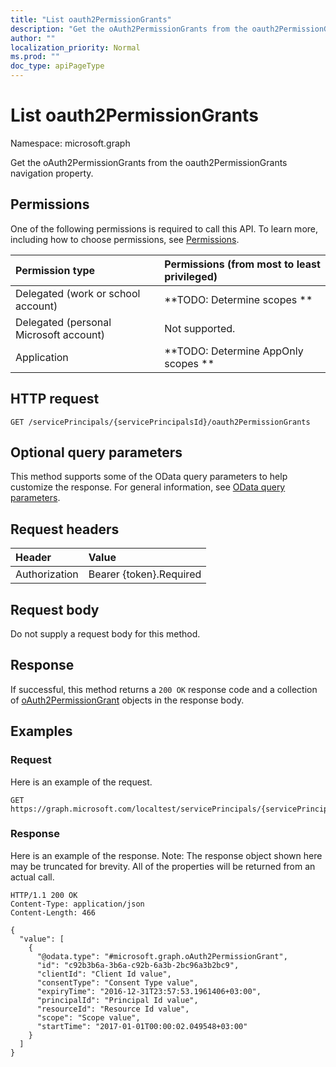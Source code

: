 ```yaml
---
title: "List oauth2PermissionGrants"
description: "Get the oAuth2PermissionGrants from the oauth2PermissionGrants navigation property."
author: ""
localization_priority: Normal
ms.prod: ""
doc_type: apiPageType
---
```


# List oauth2PermissionGrants

Namespace: microsoft.graph

Get the oAuth2PermissionGrants from the oauth2PermissionGrants navigation property.

## Permissions
One of the following permissions is required to call this API. To learn more, including how to choose permissions, see [Permissions](/concepts/permissions-reference.md).

|Permission type|Permissions (from most to least privileged)|
|:---|:---|
|Delegated (work or school account)|**TODO: Determine scopes **|
|Delegated (personal Microsoft account)|Not supported.|
|Application|**TODO: Determine AppOnly scopes **|

## HTTP request
<!-- {
  "blockType": "ignored"
}
-->
``` http
GET /servicePrincipals/{servicePrincipalsId}/oauth2PermissionGrants
```

## Optional query parameters
This method supports some of the OData query parameters to help customize the response. For general information, see [OData query parameters](/graph/query-parameters).

## Request headers
|Header|Value|
|:---|:---|
|Authorization|Bearer {token}.Required|

## Request body
Do not supply a request body for this method.

## Response
If successful, this method returns a `200 OK` response code and a collection of [oAuth2PermissionGrant](../resources/oauth2permissiongrant.md) objects in the response body.

## Examples

### Request
Here is an example of the request.
<!-- {
  "blockType": "request",
  "name": "get_oauth2permissiongrant"
}
-->
``` http
GET https://graph.microsoft.com/localtest/servicePrincipals/{servicePrincipalsId}/oauth2PermissionGrants
```

### Response
Here is an example of the response. Note: The response object shown here may be truncated for brevity. All of the properties will be returned from an actual call.
<!-- {
  "blockType": "response",
  "truncated": true,
  "@odata.type": "collection(microsoft.graph.oauth2permissiongrant)"
}
-->
``` http
HTTP/1.1 200 OK
Content-Type: application/json
Content-Length: 466

{
  "value": [
    {
      "@odata.type": "#microsoft.graph.oAuth2PermissionGrant",
      "id": "c92b3b6a-3b6a-c92b-6a3b-2bc96a3b2bc9",
      "clientId": "Client Id value",
      "consentType": "Consent Type value",
      "expiryTime": "2016-12-31T23:57:53.1961406+03:00",
      "principalId": "Principal Id value",
      "resourceId": "Resource Id value",
      "scope": "Scope value",
      "startTime": "2017-01-01T00:00:02.049548+03:00"
    }
  ]
}
```

